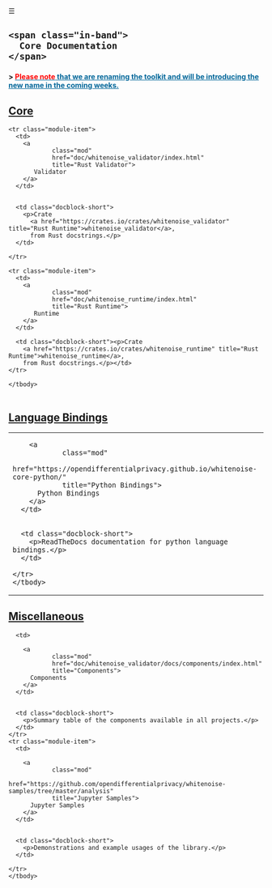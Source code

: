 <meta charset="utf-8"></meta>

<meta
  name="viewport"
  content="width=device-width, initial-scale=1.0">
</meta>

<meta
  name="generator"
  content="rustdoc">
</meta>

<meta
  name="description"
  content="API documentation for the Rust `whitenoise_validator` crate.">
</meta>

<meta
  name="keywords"
  content="rust, rustlang, rust-lang, whitenoise_validator">
</meta>
<!-- <meta http-equiv="Refresh" content="0; url=https://opendifferentialprivacy.github.io/whitenoise-core/doc/whitenoise_validator/docs/components/index.html" /> -->

<title>whitenoise_validator - Rust</title>
<link
  href="doc/normalize.css"
  rel="stylesheet"
  type="text/css">
</link>

<link
  id="mainThemeStyle"
  href="doc/rustdoc.css"
  rel="stylesheet"
  type="text/css">
</link>

<link
  href="doc/dark.css"
  rel="stylesheet"
  type="text/css">
</link>

<link
  id="themeStyle"
  href="doc/light.css"
  rel="stylesheet"
  type="text/css">
</link>

<script src="doc/storage.js"></script>

<noscript><link rel="stylesheet" href="doc/noscript.css"></noscript>

<link
  href="doc/favicon.ico"
  rel="shortcut icon">
</link>

<!--
  [if lte IE 8]><div class="warning">This old browser is unsupported and will most likely display
  funky things.</div><![endif]
-->

<nav class="sidebar">
  <div class="sidebar-menu">☰</div>
<!--
  <a href="doc/whitenoise_validator/index.html">
    <div class="logo-container">
      <img
        alt="logo"
        src="doc/rust-logo.png"/>
    </div>
  </a>


  <div class="sidebar-elems">
    <a
      id="all-types"
      href="all.html">
      <p>See all whitenoise_validator's items</p>
    </a>

    <div class="block items">
      <ul>
        <li><a href="#modules">Modules</a></li>

        <li><a href="#structs">Structs</a></li>

        <li><a href="#functions">Functions</a></li>
      </ul>
    </div>

    <p class="location"></p>

    <script>
      window.sidebarCurrent = {name: 'whitenoise_validator', ty: 'mod', relpath: '../'};
    </script>
  </div>-->
</nav>




<script src="doc/theme.js"></script>



<section
  id="main"
  class="content">
  <h1 class="fqn">

    <span class="in-band">
      Core Documentation
    </span>
  </h1>

 <h4>
   &gt; <a href="https://projects.iq.harvard.edu/opendp/blog/building-inclusive-community" style="color:#006699; text-decoration:underline">
     <span style="color:#ff0000;">Please note</span> that we are renaming the toolkit and will be introducing the new name in the coming weeks.</a>

 </h4>
  <h2
          id="Core"
          class="section-header">
    <a href="#core">Core</a>
  </h2>

  <table>
    <tbody>

<!--    <tr class="module-item">-->
<!--      <td colspan="2"> <p>Links to the Rust auto-generated documentation</p></td>-->
<!--    </tr>-->
    <tr class="module-item">
      <td>
        <a
                class="mod"
                href="doc/whitenoise_validator/index.html"
                title="Rust Validator">
           Validator
        </a>
      </td>


      <td class="docblock-short">
        <p>Crate
          <a href="https://crates.io/crates/whitenoise_validator" title="Rust Runtime">whitenoise_validator</a>,
          from Rust docstrings.</p>
      </td>

    </tr>

    <tr class="module-item">
      <td>
        <a
                class="mod"
                href="doc/whitenoise_runtime/index.html"
                title="Rust Runtime">
           Runtime
        </a>
      </td>

      <td class="docblock-short"><p>Crate
        <a href="https://crates.io/crates/whitenoise_runtime" title="Rust Runtime">whitenoise_runtime</a>,
        from Rust docstrings.</p></td>
    </tr>

    </tbody>
  </table>


  <h2
          id="bindings"
          class="section-header">
    <a href="#bindings">Language Bindings</a>
  </h2>

  <table>
    <tbody>
    <tr class="module-item">
      <td>

        <a
                class="mod"
                href="https://opendifferentialprivacy.github.io/whitenoise-core-python/"
                title="Python Bindings">
          Python Bindings
        </a>
      </td>


      <td class="docblock-short">
        <p>ReadTheDocs documentation for python language bindings.</p>
      </td>

    </tr>
    </tbody>
  </table>


  <h2
          id="miscellaneous"
          class="section-header">
    <a href="#miscellaneous">Miscellaneous</a>
  </h2>

  <table>
    <tbody>
    <tr class="module-item">

      <td>

        <a
                class="mod"
                href="doc/whitenoise_validator/docs/components/index.html"
                title="Components">
          Components
        </a>
      </td>


      <td class="docblock-short">
        <p>Summary table of the components available in all projects.</p>
      </td>
    </tr>
    <tr class="module-item">
      <td>

        <a
                class="mod"
                href="https://github.com/opendifferentialprivacy/whitenoise-samples/tree/master/analysis"
                title="Jupyter Samples">
          Jupyter Samples
        </a>
      </td>


      <td class="docblock-short">
        <p>Demonstrations and example usages of the library.</p>
      </td>

    </tr>
    </tbody>
  </table>
</section>

<section
  id="search"
  class="content hidden">
</section>

<section class="footer"></section>


<script src="doc/aliases.js"></script>

<script src="doc/main.js"></script>

<script
  src="doc/search-index.js"
  defer>
</script>
